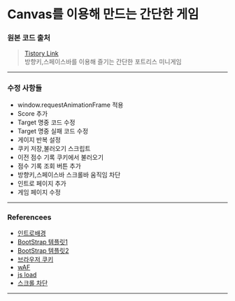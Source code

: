 # Canvas를 이용해 만드는 간단한 게임   
### 원본 코드 출처    
> [Tistory Link](https://codingbroker.tistory.com/76)    
방향키,스페이스바를 이용해 즐기는 간단한 포트리스 미니게임    
---
### 수정 사항들    
* window.requestAnimationFrame 적용
* Score 추가
* Target 명중 코드 수정
* Target 명중 실패 코드 수정
* 게이지 반복 설정
* 쿠키 저장,불러오기 스크립트
* 이전 점수 기록 쿠키에서 불러오기
* 점수 기록 조회 버튼 추가
* 방향키,스페이스바 스크롤바 움직임 차단
* 인트로 페이지 추가
* 게임 페이지 수정
---
### Referencees
* [인트로배경](https://kor.pngtree.com/)
* [BootStrap 템플릿1](https://startbootstrap.com/theme/grayscale)
* [BootStrap 템플릿2](https://startbootstrap.com/template/bare)
* [브라우저 쿠키](https://thereclub.tistory.com/59)
* [wAF](https://lifere.tistory.com/entry/HTML-canvas-태그-Javascript로-제어하기-게임-만들기)
* [js load](https://coding-plant.tistory.com/110)
* [스크롤 차단](https://amagrammer91.tistory.com/4)
---
